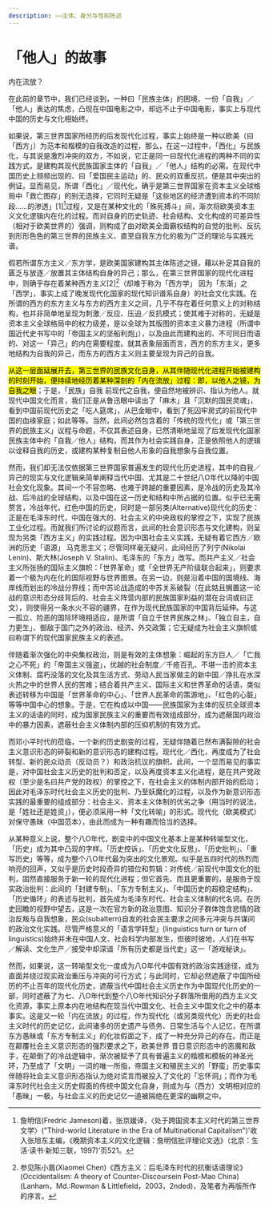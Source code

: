 ```yaml
---
description: ——主体、身分与性别陈述
---
```


# 「他人」的故事

内在流放？

在此前的章节中，我们已经谈到，一种曰「民族主体」的困境、一份「自我」／「他人」表达的焦虑，凸现在中国电影之中，却远不止于中国电影，事实上与现代中国的历史与文化相始终。

如果说，第三世界国家所经历的后发现代化过程，事实上始终是一种以欧美（曰「西方」）为范本和楷模的自我改造的过程，那么，在这一过程中，「西化」与民族化，与其说是激烈冲突的双方，不如说，它正是同一曰现代化进程的两种不同的实践方式，是建构其现代民族国家主体的「自我」／「他人」结构的必需。在现代中国历史上频频出现的、曰「爱国民主运动」的、民众的双重反抗，便是其中突出的例证。显而易见，所谓「西化」／现代化，确乎是第三世界国家在资本主义全球格局中「救亡图存」的别无选择，它同时无疑是「这些地区的经济遭到资本的不同阶段……的渗透」\[1][^1]过程，又是在某种文化的「殊死搏斗」间，渐次将欧美资本主义文化逻辑内在化的过程。而对自身的历史轨迹、社会结构、文化构成的可差异性（相对于欧美世界的）强调，则构成了由对欧美全面霸权结构的自觉的批判、反抗到形形色色的第三世界的民族主义、直至自我东方化的极为广泛的理论与实践光谱。

假若所谓东方主义／东方学，是欧美国家建构其主体陈述之镜，藉以补足其自我的匮乏与放逐／放置其主体结构自身的异己；那么，在第三世界国家的现代化进程中，则确乎存在着某种西方主义\[2][^2]（却难于称为「西方学」 因为「东渐」之「西学」，事实上成了晚发现代化国家的现代知识谱系自身）的社会文化实践。在所谓的西方的东方主义与东方的西方主义之间，几乎不存在着任何意义上的对称结构，也并非简单地呈现为刺激／反应、压迫／反抗模式；使其难于对称的，无疑是资本主义全球格局中的权力级差，是以全球为其版图的资本主义暴力进程（所谓中国近代史书写中的「帝国主义的坚船利炮」），以及由此而建构出的、不可同日而语的、对这一「异己」的内在需要程度。就其表象层面而言，西方的东方主义，更多地结构为自我的异己，而东方的西方主义则主要呈现为异己的自我。

<mark style="background-color:yellow;">从这一层面延展开去，第三世界的民族文化自身，从其伴随现代化进程开始被建构的时刻开始，便持续地经历着某种深刻的「内在流放」过程：即，以他人之镜，为自我之眼</mark>；于是，「民族」自我 前现代之自我，便自然地被辨识、指认为他人。就现代中国文化而言，我们正是从鲁迅眼中读出了「麻木」且「沉默的国民灵魂」，看到中国前现代历史之「吃人筵席」，从巴金眼中，看到了死囚牢房式的前现代中国的血缘家庭；如此等等。当然，此间必然包含着的「传统的现代化」或「第三世界的民族主义」议程与命题，不仅其表述自身，已然清晰地呈现了后发现代化国家民族主体中的「自我／他人」结构，而其作为社会实践自身，正是依照他人的逻辑以诠释自我的历史，或建构某种复制自他人形象的自我想象与自我位置。

然而，我们却无法仅依据第三世界国家普遍发生的现代化历史进程，其中的自我／异己的现实与文化逻辑来简单阐释当代中国、尤其是二十世纪八O年代以降的中国社会文化现象。其间一个不容忽略、也难于跨越的重要因素，是冷战的历史及其冷战、后冷战的全球结构，以及中国在这一历史和结构中所占据的位置。似乎已无需赘言，冷战年代，红色中国的历史，同时是一部另类(Alternative)现代化的历史：正是在毛泽东时代，中国在强大的、社会主义的中央政权的掌控之下，实现了民族工业化过程。而就我们所讨论的议题而言，此间的社会意识形态与文化建构，则呈现为另类「西方主义」的实践过程。因为中国社会主义实践，无疑有着它西方／欧洲的历史「语源」 马克思主义；尽管同样毫无疑问，此间经历了列宁(Nikolai Lenin)、斯大林(Joseph V. Stalin)、毛泽东的「东方」改写。而共产主义／社会主义所张扬的国际主义旗帜：「世界革命」或「全世界无产阶级联合起来」，则要求着一个极为内在化的国际视野与世界图景。在另一边，则是沿着中国的国境线、海岸线而划出的冷战分界线；而中苏论战造成的中苏关系破裂（在此姑且搁置这一论战的意识形态分歧背后的、社会主义阵营内部的民族国家利益的潜在台词或曰正文），则使得另一条水火不容的疆界，在作为现代民族国家的中国背后延伸。与这一孤立、险恶的国际环境相适应，是所谓「自立于世界民族之林」、「独立自主，自力更生」、御敌于国门之外的政治、经济、外交政策；它无疑成为社会主义旗帜或曰称谓下的现代国家民族主义的表述。

伴随着渐次强化的中央集权政治，则是有效的主体想象：崛起的东方巨人／「亡我之心不死」的「帝国主义强盗」，优越的社会制度／千疮百孔、不堪一击的资本主义体制、腐朽没落的文化及其生活方式、劳动人民当家做主的新中国／挣扎在水深火热之中的世界人民的苦难；结合着共产主义、国际主义和世界革命的话语，类似表述转移为中国是「世界革命的中心」、「世界人民革命的策源地」、「红色的心脏」等等中国中心的想象。于是，它在构成以中国——民族国家为主体的反抗全球资本主义的话语的同时，成为国家民族主义的重要而有效组成部分，成为遮蔽国内政治中的暴力因素，遮蔽社会主义体制内部的压抑机制的有效方式。

而邓小平时代的莅临，一个新的历史剧变的过程，无疑伴随着已然布满裂隙的社会主义意识形态的碎裂和新的意识形态的建构过程。现代化／西化，再度成为了社会转型、新的民众动员（反动员？）和政治抗议的旗帜。此间，一个显而易见的事实是，对中国社会主义历史的批判和否定，以及再度资本主义化进程，是在共产党政权（至少是名曰共产党的政权）的掌控之下，在社会主义的体制内部开始的启动；因此对毛泽东时代社会主义历史的批判、乃至妖魔化的过程，以及作为新意识形态实践的最重要的组成部分：社会主义、资本主义体制的优劣之争（用当时的说法，是「姓社还是姓资」），便必须采用一种「文化转喻」的形式。现代化（欧美模式）对保守愚昧（中国范本），由此而成为一种有趣而恰当的选择。

从某种意义上说，整个八O年代，剧变中的中国文化基本上是某种转喻型文化，「历史」成为其中凸现的字样。「历史控诉」、「历史文化反思」、「历史批判」、「重写历史」等等，成为整个八O年代最为突出的文化景观。似乎是五四时代的热烈而响亮的回声，又似乎是历史时段奇异的错位和剪辑：对传统／前现代中国文化的批判，固然直接服务于新一轮的现代化进程；但它首先、而且更重要的，是服务于现实政治批判：此间的「封建专制」、「东方专制主义」、「中国历史的超稳定结构」、「历史循环」的表述与批判，首先成为毛泽东时代、社会主义体制的代名词。在历史回瞻的视野中望去，这是一次在官方新的政治意图、知识分子群体饱含悲情的政治反叛与自我想象，民众(subaltern)自发的社会民主要求之间多元冲突与共谋间的政治文化实践。尽管严格意义的「语言学转型」(linguistics turn or turn of linguistics)始终并未在中国人文、社会科学内部发生，但彼时彼地，人们在书写／解读、文化生产／接受中却深谙「所有历史都是当代史」这一「游戏秘诀」。

然而，如果说，这一转喻型文化一度成为八O年代中国有效的政治实践途径，成为直面并绕过现实政治重压与冲突的可行方式；与此同时，它却必然遮蔽了中国所经历的不止百年的现代化历史，遮蔽当代中国社会主义历史作为中国现代化历史的一部，同时遮蔽了为七、八O年代到整个八O年代知识分子群落所借用的西方主义文化资源，事实上原本内在地结构在现当代中国文化、社会主义中国文化之中的基本事实。这是又一轮「内在流放」的过程，作为现代化（或另类现代化）历史的社会主义时代的历史记忆，此间诸多的历史遗产与债务、日常生活与个人记忆，在所谓东方愚昧或「东方专制主义」的化妆假面之下，成了一种充分异己的存在。而正是在颠覆社会主义意识形态的强烈要求之下，欧美世界 昔日意识形态中的恶魔和敌手，在颠倒了的冷战逻辑中，渐次被赋予了具有普遍主义的楷模和模板的神圣光环，乃至成了「文明」一词的唯一所指，帝国主义和殖民主义的「野蛮」历史事实伴随将社会主义意识形态指认为绝对谎言而被投入了文化的「忘怀洞」；而作为毛泽东时代社会主义历史假面的传统中国文化自身，则成为与（西方）文明相对应的「愚昧」一极，与社会主义的历史记忆一道被隔绝在更深的幽瞑之中。

[^1]: 詹明信(Fredric Jameson)着，张京媛译，〈处于跨国资本主义时代的第三世界文学〉("Third-world Literature in the Era of Multinational Capitalism")'收入张旭东主编，《晚期资本主义的文化逻辑：詹明信批评理论文选》（北京：生活·读书·新知三联，1997)'页521。

[^2]: 参见陈小眉(Xiaomei Chen)《西方主义：后毛泽东时代的抗衡话语理论》(Occidentalism: A theory of Counter-Discoursein Post-Mao China)(Lanham，Md.:Rowman & Littlefield，2003，2nded)，及笔者为再版所作的序言。
